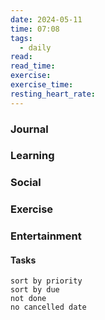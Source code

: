 ```yaml
---
date: 2024-05-11
time: 07:08
tags:
  - daily
read: 
read_time: 
exercise: 
exercise_time: 
resting_heart_rate:
---
```


### Journal

### Learning

### Social

### Exercise

### Entertainment

#### Tasks












```tasks
sort by priority
sort by due
not done
no cancelled date
```